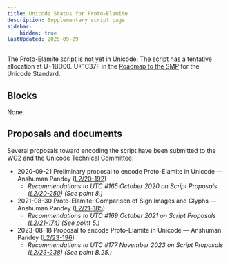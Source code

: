 ```yaml
---
title: Unicode Status for Proto-Elamite
description: Supplementary script page
sidebar:
    hidden: true
lastUpdated: 2025-09-29
---
```


The Proto-Elamite script is not yet in Unicode. The script has a tentative allocation at U+1BD00..U+1C37F in the [Roadmap to the SMP](http://www.unicode.org/roadmaps/smp/) for the Unicode Standard.

## Blocks

None.

## Proposals and documents

Several proposals toward encoding the script have been submitted to the WG2 and the Unicode Technical Committee:
- 2020-09-21 Preliminary proposal to encode Proto-Elamite in Unicode — Anshuman Pandey ([L2/20-192](http://www.unicode.org/cgi-bin/GetMatchingDocs.pl?L2/20-192))
  - _Recommendations to UTC #165 October 2020 on Script Proposals ([L2/20-250](http://www.unicode.org/L2/L2020/20250-script-adhoc-rept.pdf)) (See point 8.)_
- 2021-08-30 Proto-Elamite: Comparison of Sign Images and Glyphs — Anshuman Pandey ([L2/21-185](http://www.unicode.org/cgi-bin/GetMatchingDocs.pl?L2/21-185))
  - _Recommendations to UTC #169 October  2021 on Script Proposals ([L2/21-174](http://www.unicode.org/L2/L2021/21174-script-adhoc-rept.pdf)) (See point 5.)_
- 2023-08-18 Proposal to encode Proto-Elamite in Unicode — Anshuman Pandey ([L2/23-196](http://www.unicode.org/cgi-bin/GetMatchingDocs.pl?L2/23-196))
  - _Recommendations to UTC #177 November 2023 on Script Proposals ([L2/23-238](http://www.unicode.org/cgi-bin/GetMatchingDocs.pl?L2/23-238)) (See point B.25.)_
